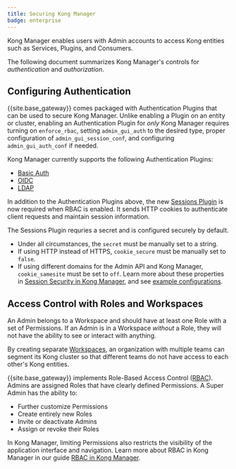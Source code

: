 ```yaml
---
title: Securing Kong Manager
badge: enterprise
---
```


Kong Manager enables users with Admin accounts to access Kong entities such
as Services, Plugins, and Consumers.

The following document summarizes Kong Manager's controls for *authentication*
and *authorization*.

## Configuring Authentication

{{site.base_gateway}} comes packaged with Authentication Plugins that can be used
to secure Kong Manager. Unlike enabling a Plugin on an entity or cluster,
enabling an Authentication Plugin for *only* Kong Manager requires turning
on `enforce_rbac`, setting `admin_gui_auth` to the desired type, proper
configuration of `admin_gui_session_conf`, and configuring `admin_gui_auth_conf`
if needed.

Kong Manager currently supports the following Authentication Plugins:

* [Basic Auth](/gateway/{{page.kong_version}}/configure/auth/kong-manager/basic/)
* [OIDC](/gateway/{{page.kong_version}}/configure/auth/kong-manager/oidc-mapping/)
* [LDAP](/gateway/{{page.kong_version}}/configure/auth/kong-manager/ldap/)

In addition to the Authentication Plugins above, the new
[Sessions Plugin](/gateway/{{page.kong_version}}/configure/auth/kong-manager/sessions/)
is now required when RBAC is enabled. It sends HTTP cookies to authenticate
client requests and maintain session information.

The Sessions Plugin requries a secret and is configured
securely by default.
* Under all circumstances, the `secret` must be manually set to a string.
* If using HTTP instead of HTTPS, `cookie_secure` must be manually set to `false`.
* If using different domains for the Admin API and Kong Manager,
`cookie_samesite` must be set to `off`.
Learn more about these properties in
[Session Security in Kong Manager](/gateway/{{page.kong_version}}/configure/auth/kong-manager/sessions/#session-security),
and see [example configurations](/gateway/{{page.kong_version}}/configure/auth/kong-manager/sessions/#example-configurations).

## Access Control with Roles and Workspaces

An Admin belongs to a Workspace and should have at least one Role
with a set of Permissions. If an Admin is in a Workspace *without*
a Role, they will not have the ability to see or interact with anything.

By creating separate
[Workspaces](/gateway/{{page.kong_version}}/configure/auth/kong-manager/workspaces/),
 an organization with multiple teams can segment its Kong cluster so that
 different teams do not have access to each other's Kong entities.

{{site.base_gateway}} implements Role-Based Access Control
([RBAC](/gateway/{{page.kong_version}}/configure/auth/rbac/)).
Admins are assigned Roles that have clearly defined Permissions. A
Super Admin has the ability to:

* Further customize Permissions
* Create entirely new Roles
* Invite or deactivate Admins
* Assign or revoke their Roles

In Kong Manager, limiting Permissions also restricts the visibility of the
application interface and navigation. Learn more about RBAC in Kong Manager in
our guide
[RBAC in Kong Manager](/gateway/{{page.kong_version}}/configure/auth/rbac/).
